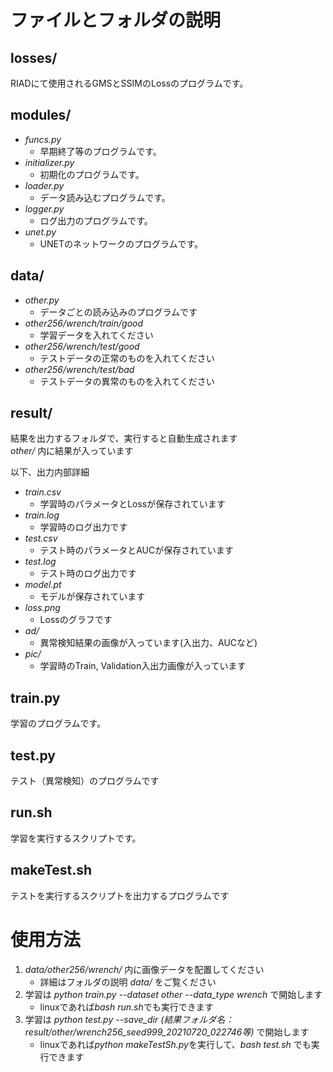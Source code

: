 # ファイルとフォルダの説明


## losses/
RIADにて使用されるGMSとSSIMのLossのプログラムです。

## modules/
* *funcs.py*
    * 早期終了等のプログラムです。
* *initializer.py*
    * 初期化のプログラムです。
* *loader.py*
    * データ読み込むプログラムです。
* *logger.py*
    * ログ出力のプログラムです。
* *unet.py*
    * UNETのネットワークのプログラムです。

## data/
* *other.py*
    * データごとの読み込みのプログラムです
* *other256/wrench/train/good*
    * 学習データを入れてください
* *other256/wrench/test/good*
    * テストデータの正常のものを入れてください
* *other256/wrench/test/bad*
    * テストデータの異常のものを入れてください

## result/
結果を出力するフォルダで、実行すると自動生成されます  
*other/* 内に結果が入っています

以下、出力内部詳細
* *train.csv*
    * 学習時のパラメータとLossが保存されています
* *train.log*
    * 学習時のログ出力です
* *test.csv*
    * テスト時のパラメータとAUCが保存されています
* *test.log*
    * テスト時のログ出力です
* *model.pt*
    * モデルが保存されています
* *loss.png*
    * Lossのグラフです
* *ad/*
    * 異常検知結果の画像が入っています(入出力、AUCなど)
* *pic/*
    * 学習時のTrain, Validation入出力画像が入っています

## train.py
学習のプログラムです。

## test.py
テスト（異常検知）のプログラムです

## run.sh
学習を実行するスクリプトです。

## makeTest.sh
テストを実行するスクリプトを出力するプログラムです

# 使用方法
1. *data/other256/wrench/* 内に画像データを配置してください
    * 詳細はフォルダの説明 *data/* をご覧ください
2. 学習は *python train.py --dataset other --data_type wrench* で開始します
    * linuxであれば*bash run.sh*でも実行できます
3. 学習は *python test.py --save_dir (結果フォルダ名：result/other/wrench256_seed999_20210720_022746等)* で開始します
    * linuxであれば*python makeTestSh.py*を実行して、*bash test.sh* でも実行できます
